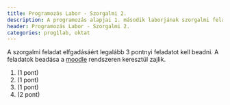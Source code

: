 ```yaml
---
title: Programozás Labor - Szorgalmi 2.
description: A programozás alapjai 1. második laborjának szorgalmi feladatai
header: Programozás Labor - Szorgalmi 2.
categories: prog1lab, oktat
---
```

A szorgalmi feladat elfgadásáért legalább 3 pontnyi feladatot kell beadni. A feladatok beadása a [moodle](https://moodle.hit.bme.hu/) rendszeren keresztül zajlik.

1. (1 pont)
2. (1 pont)
3. (1 pont)
4. (2 pont)